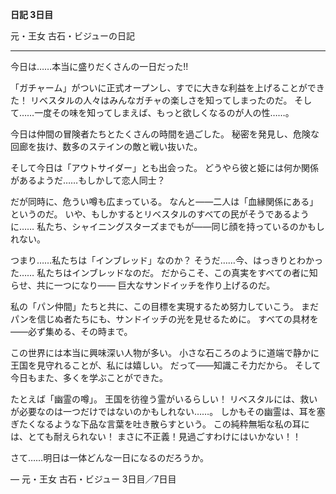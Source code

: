<!-- title: ビジューの日記: 3日目 -->

**日記 3日目**

元・王女
古石・ビジューの日記

---

今日は……本当に盛りだくさんの一日だった!!

「ガチャーム」がついに正式オープンし、すでに大きな利益を上げることができた！
リベスタルの人々はみんなガチャの楽しさを知ってしまったのだ。
そして……一度その味を知ってしまえば、もっと欲しくなるのが人の性……。

今日は仲間の冒険者たちとたくさんの時間を過ごした。
秘密を発見し、危険な回廊を抜け、数多のステインの敵と戦い抜いた。

そして今日は「アウトサイダー」とも出会った。
どうやら彼と姫には何か関係があるようだ……もしかして恋人同士？

だが同時に、危うい噂も広まっている。
なんと――二人は「血縁関係にある」というのだ。
いや、もしかするとリベスタルのすべての民がそうであるように……
私たち、シャイニングスターズまでもが――同じ顔を持っているのかもしれない。

つまり……私たちは「インブレッド」なのか？
そうだ……今、はっきりとわかった……
私たちはインブレッドなのだ。
だからこそ、この真実をすべての者に知らせ、共に一つになり――
巨大なサンドイッチを作り上げるのだ。

私の「パン仲間」たちと共に、この目標を実現するため努力していこう。
まだパンを信じぬ者たちにも、サンドイッチの光を見せるために。
すべての具材を――必ず集める、その時まで。

この世界には本当に興味深い人物が多い。
小さな石ころのように道端で静かに王国を見守れることが、私には嬉しい。
だって――知識こそ力だから。
そして今日もまた、多くを学ぶことができた。

たとえば「幽霊の噂」。
王国を彷徨う霊がいるらしい！
リベスタルには、救いが必要なのは一つだけではないのかもしれない……。
しかもその幽霊は、耳を塞ぎたくなるような下品な言葉を吐き散らすという。
この純粋無垢な私の耳には、とても耐えられない！
まさに不正義！見過ごすわけにはいかない！！

さて……明日は一体どんな一日になるのだろうか。

― 元・王女
古石・ビジュー
3日目／7日目
